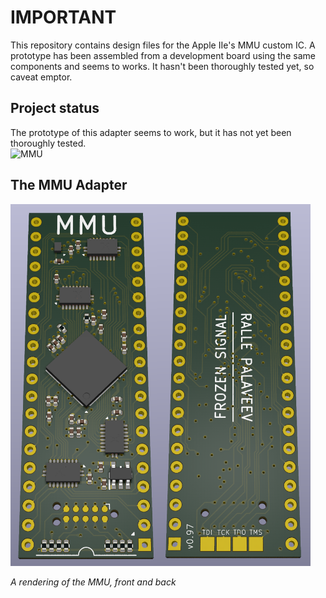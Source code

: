 # IMPORTANT
This repository contains design files for the Apple IIe's MMU custom IC. A prototype has been assembled from a development board using the same components and seems to works. It hasn't been thoroughly tested yet, so caveat emptor.

## Project status
The prototype of this adapter seems to work, but it has not yet been thoroughly tested.
<br/>
![MMU](https://img.shields.io/badge/3.3_V_Apple_IIe_MMU-cautious_Optimism-yellow)<br/>

## The MMU Adapter
<a align="center">
    <img src="/resources/MMU_Raytraced_v0_97.png" style="width: 480px"/>
</a>
<p><i>A rendering of the MMU, front and back</i></p>
